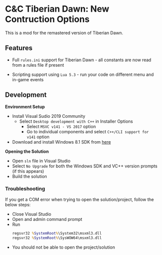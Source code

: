 # C&C Tiberian Dawn: New Contruction Options

This is a mod for the remastered version of Tiberian Dawn.

## Features

- Full `rules.ini` support for Tiberian Dawn - all constants are now read from a rules file if present

- Scripting support using `Lua 5.3` - run your code on different menu and in-game events

## Development

**Environment Setup**

- Install Visual Sudio 2019 Community
    - Select `Desktop development with C++` in Installer Options
        - Select `MSVC v141 - VS 2017` option
        - Go to individual components and select `C++/CLI support for v141` option
- Download and install Windows 8.1 SDK from [here](https://developer.microsoft.com/en-us/windows/downloads/sdk-archive)

**Opening the Solution**

- Open `sln` file in Visual Studio
- Select `No Upgrade` for both the Windows SDK and VC++ version prompts (if this appears)
- Build the solution

### Troubleshooting

If you get a COM error when trying to open the solution/project, follow the below steps:

- Close Visual Studio
- Open and admin command prompt
- Run
    ```bat
    regsvr32 %SystemRoot%\System32\msxml3.dll
    regsvr32 %SystemRoot%\SysWOW64\msxml3.dll
    ```
- You should not be able to open the project/solution


